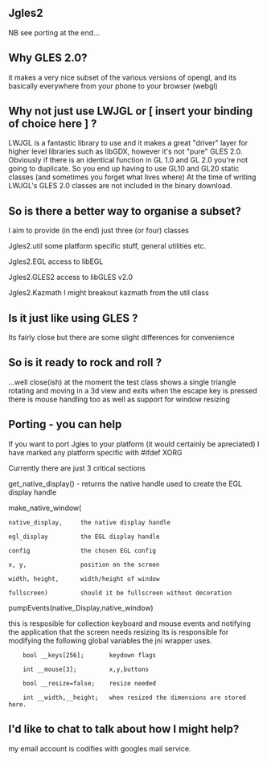 
Jgles2
------

NB see porting at the end...


Why GLES 2.0?
-------------

it makes a very nice subset of the various versions of opengl, and its
basically everywhere from your phone to your browser (webgl)



Why not just use LWJGL or [ insert your binding of choice here ] ?
------------------------------------------------------------------

LWJGL is a fantastic library to use and it makes a great "driver"
layer for higher level libraries such as libGDX, however it's not "pure"
GLES 2.0.  Obviously if there is an identical function in GL 1.0 and 
GL 2.0 you're not going to duplicate.  So you end up having to use GL10 
and GL20 static classes (and sometimes you forget what lives where)
At the time of writing LWJGL's GLES 2.0 classes are not included in
the binary download. 



So is there a better way to organise a subset?
----------------------------------------------

I aim to provide (in the end) just three (or four) classes

Jgles2.util    some platform specific stuff, general utilities etc.

Jgles2.EGL     access to libEGL

Jgles2.GLES2   access to libGLES v2.0

Jgles2.Kazmath  I might breakout kazmath from the util class



Is it just like using GLES ?
----------------------------

Its fairly close but there are some slight differences for convenience



So is it ready to rock and roll ?
---------------------------------

...well close(ish) at the moment the test class shows a single triangle
rotating and moving in a 3d view and exits when the escape key is pressed
there is mouse handling too as well as support for window resizing



Porting - you can help
----------------------

If you want to port Jgles to your platform (it would certainly be
apreciated) I have marked any platform specific with #ifdef XORG

Currently there are just 3 critical sections

get_native_display() - returns the native handle used to create the EGL
display handle

make_native_window(

    native_display,     the native display handle
    
    egl_display         the EGL display handle
    
    config              the chosen EGL config
    
    x, y,               position on the screen
    
    width, height,      width/height of window 
    
    fullscreen)         should it be fullscreen without decoration
    

pumpEvents(native_Display,native_window)

this is resposible for collection keyboard and mouse events
and notifying the application that the screen needs resizing
its is responsible for modifying the following global variables
the jni wrapper uses.

        bool __keys[256];       keydown flags

        int __mouse[3];         x,y,buttons

        bool __resize=false;    resize needed

        int __width,__height;   when resized the dimensions are stored here.




I'd like to chat to talk about how I might help?
------------------------------------------------

my email account is codifies with googles mail service.
 
